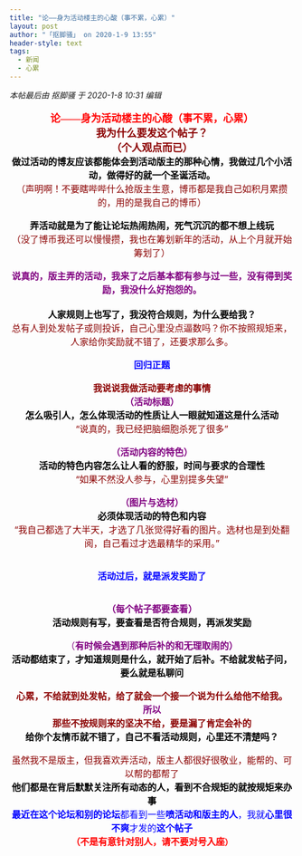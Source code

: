 ```yaml
---
title: "论——身为活动楼主的心酸（事不累，心累）"
layout: post
author: "「抠脚骚」 on 2020-1-9 13:55"
header-style: text
tags:
  - 新闻
  - 心累
---
```


<head></head>
<body>
 <i class="pstatus"> 本帖最后由 抠脚骚 于 2020-1-8 10:31 编辑 </i>
 <br> 
 <br> 
 <div align="center"> 
  <font face="黑体"><font size="4"><font color="#ff0000"><strong>论——身为活动楼主的心酸（事不累，心累）</strong></font></font></font> 
 </div> 
 <div align="center"> 
  <font face="黑体"><font size="4"><font color="#8b0000"><strong>我为什么要发这个帖子？</strong></font></font></font> 
 </div> 
 <div align="center"> 
  <font face="黑体"><font size="4"><font color="#8b0000"><strong>（个人观点而已）</strong></font></font></font> 
 </div> 
 <div align="center"> 
  <strong><font size="3"><font color="#000000">做过活动的博友应该都能体会到活动版主的那种心情，我做过几个小活动，做得好的就一个圣诞活动。</font></font></strong> 
 </div> 
 <div align="center"> 
  <font size="3"><font color="#8b0000">（声明啊！不要瞎哔哔什么抢版主生意，博币都是我自己如积月累攒的，用的是我自己的博币）</font></font> 
  <br> 
 </div>
 <br> 
 <div align="center"> 
  <font size="3"><font color="#000000"><strong>弄活动就是为了能让论坛热闹热闹，死气沉沉的都不想上线玩</strong></font></font> 
 </div> 
 <div align="center"> 
  <font size="3"> <font color="#8b0000">（没了博币我还可以慢慢攒，我也在筹划新年的活动，从上个月就开始筹划了）</font></font> 
 </div>
 <br> 
 <div align="center"> 
  <font size="3"><font color="#800080"><strong>说真的，版主弄的活动，我来了之后基本都有参与过一些，没有得到奖励，我没什么好抱怨的。</strong></font></font> 
 </div> 
 <div align="center"> 
  <font size="3"><br> </font> 
 </div> 
 <div align="center"> 
  <font size="3"><font color="#000000"><strong>人家规则上也写了，我没符合规则，为什么要给我？</strong></font></font> 
 </div> 
 <div align="center"> 
  <font size="3"><font color="#8b0000">总有人到处发帖子或则投诉，自己心里没点逼数吗？你不按照规矩来，人家给你奖励就不错了，还要求那么多。</font></font> 
 </div>
 <br> 
 <div align="center"> 
  <font size="3"><font color="#0000ff"><strong>回归正题</strong></font></font> 
 </div>
 <br> 
 <div align="center"> 
  <font size="3"><font color="#8b0000"><strong>我说说我做活动要考虑的事情</strong></font></font> 
 </div> 
 <div align="center"> 
  <font size="3"><font color="#800080"><strong>（活动标题）</strong></font></font> 
 </div> 
 <div align="center"> 
  <font size="3"><font color="#000000"><strong>怎么吸引人，怎么体现活动的性质让人一眼就知道这是什么活动</strong></font></font> 
 </div> 
 <div align="center"> 
  <font size="3"><font color="#8b0000">“说真的，我已经把脑细胞杀死了很多”</font></font> 
 </div>
 <br> 
 <div align="center"> 
  <font size="3"><font color="#800080"><strong>（活动内容的特色）</strong></font></font> 
 </div> 
 <div align="center"> 
  <font size="3"><font color="#000000"><strong>活动的特色内容怎么让人看的舒服，时间与要求的合理性</strong></font></font> 
 </div> 
 <div align="center"> 
  <font size="3"><font color="#8b0000">“如果不然没人参与，心里别提多失望”</font></font> 
 </div>
 <br> 
 <div align="center"> 
  <font size="3"><font color="#800080"><strong>（图片与选材）</strong></font></font> 
 </div> 
 <div align="center"> 
  <font size="3"><font color="#000000"><strong>必须体现活动的特色和内容</strong></font></font> 
 </div> 
 <div align="center"> 
  <font size="3"><font color="#8b0000">“我自己都选了大半天，才选了几张觉得好看的图片。选材也是到处翻阅，自己看过才选最精华的采用。”</font></font> 
 </div>
 <br> 
 <br> 
 <div align="center"> 
  <font size="3"><font color="#0000ff"><strong>活动过后，就是派发奖励了</strong></font></font> 
 </div>
 <br> 
 <br> 
 <div align="center"> 
  <font size="3"><font color="#800080"><strong>（每个帖子都要查看）</strong></font></font> 
 </div> 
 <div align="center"> 
  <font size="3"><font color="#000000"><strong>活动规则有写，要查看是否符合规则，再派发奖励</strong></font></font> 
 </div>
 <br> 
 <div align="center"> 
  <font size="3"><font color="#800080">（<strong>有时候会遇到那种后补的和无理取闹的）</strong></font></font> 
 </div> 
 <div align="center"> 
  <font size="3"><font color="#000000"><strong>活动都结束了，才知道规则是什么，就开始了后补。不给就发帖子问，要么就是私聊问</strong></font></font> 
 </div>
 <br> 
 <div align="center"> 
  <font size="3"><font color="#8b0000"><strong>心累，不给就到处发帖，给了就会一个接一个说为什么给他不给我。</strong></font></font> 
 </div> 
 <div align="center"> 
  <font size="3"><font color="#800080"><strong>所以</strong></font></font> 
 </div> 
 <div align="center"> 
  <font size="3"><font color="#8b0000"><strong>那些不按规则来的坚决不给，要是漏了肯定会补的</strong></font></font> 
 </div> 
 <div align="center"> 
  <font size="3"><font color="#000000"><strong>给你个友情币就不错了，自己不看活动规则，心里还不清楚吗？</strong></font></font> 
 </div>
 <br> 
 <div align="center"> 
  <font size="3"><font color="#8b0000">虽然我不是版主，但我喜欢弄活动，版主人都很好很敬业，能帮的、可以帮的都帮了</font></font> 
 </div> 
 <div align="center"> 
  <font size="3"><font color="#000000"><strong>他们都是在背后默默关注所有动态的人，看到不合规矩的就按规矩来办事</strong></font></font> 
 </div> 
 <div align="center"> 
  <font size="3"><strong><font color="#0000ff">最近在这个论坛和别的论坛</font></strong><font color="#0000ff">都看到一些<strong>喷活动和版主的人</strong>，我就<strong>心里很不爽</strong>才发的<strong>这个帖子</strong></font></font> 
 </div> 
 <div align="center"> 
  <font color="#ff0000"><strong><font size="3">（不是有意针对别人，请不要对号入座</font>）</strong></font> 
 </div>
 <br> 
 <br> 
 <br>
</body>


